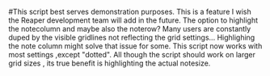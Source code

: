 #This script best serves demonstration purposes. This is a feature I wish the Reaper development team will add in the future.
The option to highlight the notecolumn and maybe also the noterow?
Many users are constantly duped by the visible gridlines not reflecting the grid settings...
Highlighing the note column might solve that issue for some.
This script now works with most settings ,except "dotted". 
All though the script should work on larger grid sizes , its true benefit is highlighting the actual notesize.
